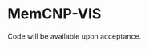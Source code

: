 # MemCNP-VIS
Code will be available upon acceptance.
<!-- # CMaskTrack R-CNN for OVIS

This repo serves as the official code release of the CMaskTrack R-CNN model on the [**Occluded Video Instance Segmentation**](http://songbai.site/ovis/) dataset described in the tech report:

## [Occluded Video Instance Segmentation](https://arxiv.org/abs/2102.01558)

>Jiyang Qi<sup>1,2</sup>\*, Yan Gao<sup>2</sup>\*, [Yao Hu](https://scholar.google.com/citations?user=LIu7k7wAAAAJ)<sup>2</sup>, [Xinggang Wang](https://xinggangw.info/index_cn.htm)<sup>1</sup>, Xiaoyu Liu<sup>2</sup>,  
>[Xiang Bai](http://122.205.5.5:8071/~xbai/)<sup>1</sup>, [Serge Belongie](https://scholar.google.com/citations?user=ORr4XJYAAAAJ)<sup>3</sup>, [Alan Yuille](http://www.cs.jhu.edu/~ayuille/)<sup>4</sup>, [Philip Torr](http://www.robots.ox.ac.uk/~phst/)<sup>5</sup>, [Song Bai](http://songbai.site)<sup>2,5 :email:</sup>  
><sup>1</sup>Huazhong University of Science and Technology  <sup>2</sup>Alibaba Group  <sup>3</sup>University of Copenhagen  
><sup>4</sup>Johns Hopkins University  <sup>5</sup>University of Oxford

In this work, we collect a large-scale dataset called **OVIS** for **O**ccluded **V**ideo **I**nstance **S**egmentation. OVIS consists of 296k high-quality instance masks from 25 semantic categories, where object occlusions usually occur. While our human vision systems can understand those occluded instances by contextual reasoning and association, our experiments suggest that current video understanding systems cannot, which reveals that we are still at a nascent stage for understanding objects, instances, and videos in a real-world scenario. 

We also present a simple plug-and-play module that performs temporal feature calibration to complement missing object cues caused by occlusion.

Some annotation examples can be seen below:

<table style="display:flex;justify-content:center;border:0" rules=none frame=void >
<tr>
<td><img src="http://songbai.site/ovis/data/webp/2592056.webp" alt="2592056" width="160" height="90" />
</td>
<td><img src="http://songbai.site/ovis/data/webp/2930398.webp" alt="2930398" width="160" height="90">
</td>
<td><img src="http://songbai.site/ovis/data/webp/2932104.webp" alt="2932104" width="160" height="90">
</td>
<td><img src="http://songbai.site/ovis/data/webp/3021160.webp" alt="3021160" width="160" height="90">
</td>
</tr>
<tr>
<td><img src="http://songbai.site/ovis/data/webp/2524877_0_170.webp" width="160" height="90" />
</td>
<td><img src="http://songbai.site/ovis/data/webp/2591274.webp" width="160" height="90">
</td>
<td><img src="http://songbai.site/ovis/data/webp/2592058.webp" width="160" height="90">
</td>
<td><img src="http://songbai.site/ovis/data/webp/2592138.webp" width="160" height="90">
</td>
</tr>
<tr>
<td><img src="http://songbai.site/ovis/data/webp/2932109.webp" width="160" height="90" />
</td>
<td><img src="http://songbai.site/ovis/data/webp/2932131.webp" width="160" height="90">
</td>
<td><img src="http://songbai.site/ovis/data/webp/2932134.webp" width="160" height="90">
</td>
<td><img src="http://songbai.site/ovis/data/webp/3163218.webp" width="160" height="90">
</td>
</tr>
<tr>
<td><img src="http://songbai.site/ovis/data/webp/3383476.webp" width="160" height="90" />
</td>
<td><img src="http://songbai.site/ovis/data/webp/3441792.webp" width="160" height="90">
</td>
<td><img src="http://songbai.site/ovis/data/webp/3441794.webp" width="160" height="90">
</td>
<td><img src="http://songbai.site/ovis/data/webp/3441797.webp" width="160" height="90">
</td>
</tr>
</table>

For more details about the dataset, please refer to our [paper](https://arxiv.org/abs/2102.01558) or [website](http://songbai.site/ovis/).

## Model training and evaluation

### Installation

This repo is built based on [MaskTrackRCNN](https://github.com/youtubevos/MaskTrackRCNN). A customized [COCO API](https://github.com/qjy981010/cocoapi) for the OVIS dataset is also provided.

You can use following commands to create conda env with all dependencies.

```
conda create -n cmtrcnn python=3.6 -y
conda activate cmtrcnn

conda install -c pytorch pytorch=1.3.1 torchvision=0.2.2 cudatoolkit=10.0 -y
pip install -r requirements.txt
conda install six matplotlib

bash compile.sh
```

### Data preparation
1. Download OVIS from [our website](http://songbai.site/ovis/).
2. Symlink the train/validation dataset to `data/OVIS/` folder. Put COCO-style annotations under `data/annotations`.

```
mmdetection
├── mmdet
├── tools
├── configs
├── data
│   ├── OVIS
│   │   ├── train_images
│   │   ├── valid_images
│   │   ├── annotations
│   │   │   ├── annotations_train.json
│   │   │   ├── annotations_valid.json
```

### Training

Our model is based on MaskRCNN-resnet50-FPN. The model is trained end-to-end on OVIS based on a MSCOCO pretrained checkpoint ([mmlab link](https://s3.ap-northeast-2.amazonaws.com/open-mmlab/mmdetection/models/mask_rcnn_r50_fpn_1x_20181010-069fa190.pth) or [google drive](https://drive.google.com/file/d/1pPjjKrG9VDEyzZJt6psCiPVj5wL9w1_I/view?usp=sharing)).

Run the command below to train the model.
```
CUDA_VISIBLE_DEVICES=0,1,2,3 python train.py configs/cmasktrack_rcnn_r50_fpn_1x_ovis.py --work_dir ./workdir/cmasktrack_rcnn_r50_fpn_1x_ovis --gpus 4
```
For reference to arguments such as learning rate and model parameters, please refer to `configs/cmasktrack_rcnn_r50_fpn_1x_ovis.py`.

### Evaluation

Our pretrained model is available for download at [Google Drive](https://drive.google.com/file/d/1MOV12JM1IXW16AU6_2UyvaxcyCxJlJkv/view?usp=sharing).
Run the following command to evaluate the model on OVIS.
```
CUDA_VISIBLE_DEVICES=0 python test_video.py configs/cmasktrack_rcnn_r50_fpn_1x_ovis.py [MODEL_PATH] --out [OUTPUT_PATH.pkl] --eval segm
```
A json file containing the predicted result will be generated as `OUTPUT_PATH.pkl.json`. OVIS currently only allows evaluation on the codalab server. Please upload the generated result to [codalab server](https://competitions.codalab.org/competitions/32377) to see actual performances.

## License
This project is released under the [Apache 2.0 license](LICENSE), while the correlation ops is under [MIT license](mmdet/ops/correlation/LICENSE).

## Acknowledgement

This project is based on [mmdetection (commit hash f3a939f)](https://github.com/open-mmlab/mmdetection/tree/f3a939fa697ce23d8a6435b59529791002f64fdf), [mmcv](https://github.com/open-mmlab/mmcv), [MaskTrackRCNN](https://github.com/youtubevos/MaskTrackRCNN) and [Pytorch-Correlation-extension](https://github.com/ClementPinard/Pytorch-Correlation-extension). Thanks for their wonderful works.

## Citation
If you find our paper and code useful in your research, please consider giving a star ⭐ and citation 📝 :

```
@article{qi2021occluded,
    title={Occluded Video Instance Segmentation},
    author={Jiyang Qi and Yan Gao and Yao Hu and Xinggang Wang and Xiaoyu Liu and Xiang Bai and Serge Belongie and Alan Yuille and Philip Torr and Song Bai},
    journal={arXiv preprint arXiv:2102.01558},
    year={2021},
}
``` -->
